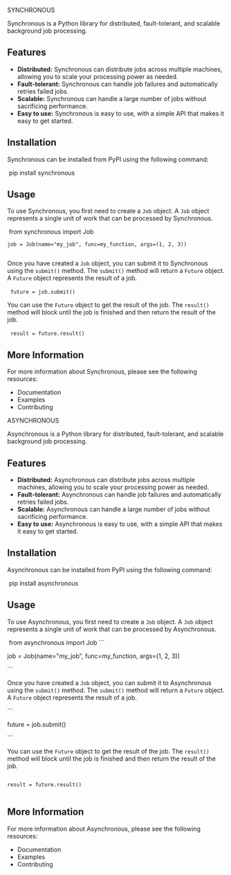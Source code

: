 SYNCHRONOUS

Synchronous is a Python library for distributed, fault-tolerant, and scalable background job processing.

## Features

- **Distributed:** Synchronous can distribute jobs across multiple machines, allowing you to scale your processing power as needed.
- **Fault-tolerant:** Synchronous can handle job failures and automatically retries failed jobs.
- **Scalable:** Synchronous can handle a large number of jobs without sacrificing performance.
- **Easy to use:** Synchronous is easy to use, with a simple API that makes it easy to get started.

## Installation

Synchronous can be installed from PyPI using the following command:


​
pip install synchronous
​


## Usage

To use Synchronous, you first need to create a `Job` object. A `Job` object represents a single unit of work that can be processed by Synchronous.


​
from synchronous import Job
```
job = Job(name="my_job", func=my_function, args=(1, 2, 3))
​
```

Once you have created a `Job` object, you can submit it to Synchronous using the `submit()` method. The `submit()` method will return a `Future` object. A `Future` object represents the result of a job.


​```
future = job.submit()
​```


You can use the `Future` object to get the result of the job. The `result()` method will block until the job is finished and then return the result of the job.


​```
result = future.result()
​```


## More Information

For more information about Synchronous, please see the following resources:

- Documentation
- Examples
- Contributing


ASYNCHRONOUS

Asynchronous is a Python library for distributed, fault-tolerant, and scalable background job processing.

## Features

- **Distributed:** Asynchronous can distribute jobs across multiple machines, allowing you to scale your processing power as needed.
- **Fault-tolerant:** Asynchronous can handle job failures and automatically retries failed jobs.
- **Scalable:** Asynchronous can handle a large number of jobs without sacrificing performance.
- **Easy to use:** Asynchronous is easy to use, with a simple API that makes it easy to get started.

## Installation

Asynchronous can be installed from PyPI using the following command:


​
pip install asynchronous
​


## Usage

To use Asynchronous, you first need to create a `Job` object. A `Job` object represents a single unit of work that can be processed by Asynchronous.


​
from asynchronous import Job
​```

job = Job(name="my_job", func=my_function, args=(1, 2, 3))


​```


Once you have created a `Job` object, you can submit it to Asynchronous using the `submit()` method. The `submit()` method will return a `Future` object. A `Future` object represents the result of a job.


​```

future = job.submit()

​```


You can use the `Future` object to get the result of the job. The `result()` method will block until the job is finished and then return the result of the job.

```
​
result = future.result()
​
```

## More Information

For more information about Asynchronous, please see the following resources:

- Documentation
- Examples
- Contributing
